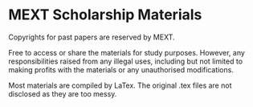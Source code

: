 # MEXT Scholarship Materials

 Copyrights for past papers are reserved by MEXT.

 Free to access or share the materials for study purposes. However, any responsibilities raised from any illegal uses, including but not limited to making profits with the materials or any unauthorised modifications.
 
 Most materials are compiled by LaTex. The original .tex files are not disclosed as they are too messy.